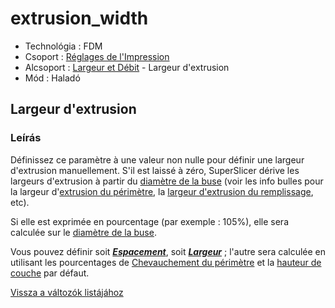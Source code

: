 # extrusion\_width

* Technológia : FDM
* Csoport : [Réglages de l'Impression](../print_settings/print_settings.md)
* Alcsoport : [Largeur et Débit](../print_settings/print_settings.md#largeur-et-débit) - Largeur d'extrusion
* Mód : Haladó

## Largeur d'extrusion

### Leírás

Définissez ce paramètre à une valeur non nulle pour définir une largeur d'extrusion manuellement. S'il est laissé à zéro, SuperSlicer dérive les largeurs d'extrusion à partir du [diamètre de la buse](nozzle_diameter.md) \(voir les info bulles pour la largeur d'[extrusion du périmètre](perimeter_extrusion_width.md), la [largeur d'extrusion du remplissage](infill_extrusion_width.md), etc\).

Si elle est exprimée en pourcentage \(par exemple : 105%\), elle sera calculée sur le [diamètre de la buse](nozzle_diameter.md).

Vous pouvez définir soit [_**Espacement**_](extrusion_spacing.md), soit [_**Largeur**_](extrusion_width.md) ; l'autre sera calculée en utilisant les pourcentages de [Chevauchement du périmètre](perimeter_overlap.md) et la [hauteur de couche](layer_height.md) par défaut.

[Vissza a változók listájához](variable_list.md)


